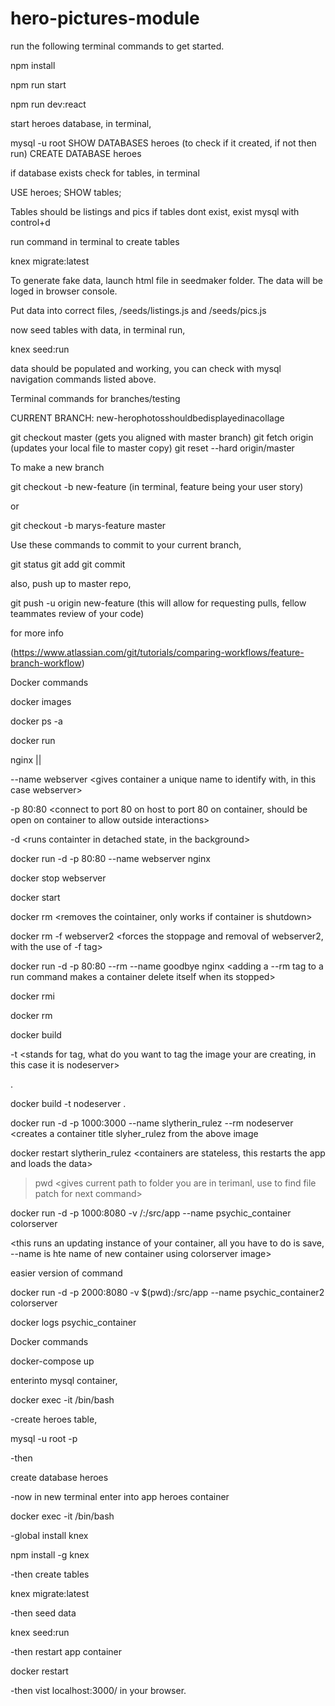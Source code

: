 # hero-pictures-module


run the following terminal commands to get started. 

npm install

npm run start

npm run dev:react


start heroes database, in terminal, 

mysql -u root
SHOW DATABASES heroes (to check if it created, if not then run)
CREATE DATABASE heroes

if database exists check for tables, in terminal

USE heroes;
SHOW tables;

Tables should be listings and pics if tables dont exist, exist mysql with control+d

run command in terminal to create tables

knex migrate:latest

To generate fake data, launch html file in seedmaker folder. The data will be loged in browser console. 

Put data into correct files, /seeds/listings.js and /seeds/pics.js

now seed tables with data, in terminal run,

knex seed:run

data should be populated and working, you can check with mysql navigation commands listed above. 

Terminal commands for branches/testing

CURRENT BRANCH: new-herophotosshouldbedisplayedinacollage

git checkout master (gets you aligned with master branch)
git fetch origin (updates your local file to master copy)
git reset --hard origin/master

To make a new branch 

git checkout -b new-feature (in terminal, feature being your user story)

or 

git checkout -b marys-feature master


Use these commands to commit to your current branch, 

git status
git add <some-file>
git commit

also, push up to master repo, 

git push -u origin new-feature (this will allow for requesting pulls, fellow teammates review of your code)

for more info 

(https://www.atlassian.com/git/tutorials/comparing-workflows/feature-branch-workflow)



Docker commands


docker images <shows all images>

docker ps -a <shows all containers on your machine>

docker run <creates new containter from image>

nginx || <name> <name of image to spin into container>

--name webserver <gives container a unique name to identify with, in this case webserver>

-p 80:80 <connect to port 80 on host to port 80 on container, should be open on container to allow outside interactions>

-d <runs containter in detached state, in the background>



docker run -d -p 80:80 --name webserver nginx

docker stop webserver <stops webserver from running or name of>

docker start <container-name> 

docker rm <container-name> <removes the cointainer, only works if container is shutdown>

docker rm -f webserver2 <forces the stoppage and removal of webserver2, with the use of -f tag>

docker run -d -p 80:80 --rm --name goodbye nginx <adding a --rm tag to a run command makes a container delete itself when its stopped>

docker rmi <image-name> <removes an image>

docker rm <container-name> <container-name> <container-name> <container-name> <removes a container>

docker build <builds an image from a docker file>

-t <stands for tag, what do you want to tag the image your are creating, in this case it is nodeserver>

  . <relative path to the docker file>

docker build -t nodeserver .

docker run -d -p 1000:3000 --name slytherin_rulez --rm nodeserver <creates a container title slyher_rulez from the above image

docker restart slytherin_rulez <containers are stateless, this restarts the app and loads the data>

>pwd <gives current path to folder you are in terimanl, use to find file patch for next command>



docker run -d -p 1000:8080 -v <pwd or pathname goes here>/:/src/app --name psychic_container colorserver

<this runs an updating instance of your container, all you have to do is save, --name is hte name of new container using colorserver image>

easier version of command 

docker run -d -p 2000:8080 -v $(pwd):/src/app --name psychic_container2 colorserver

docker logs psychic_container <shows log of what has happened>

Docker commands 

docker-compose up

enterinto mysql container, 

docker exec -it <name of container> /bin/bash     

-create heroes table, 

mysql -u root -p

<enter PW>

-then

create database heroes

-now in new terminal enter into app heroes container

docker exec -it <name of container> /bin/bash     

-global install knex

npm install -g knex 

-then create tables 

knex migrate:latest

-then seed data

knex seed:run


-then restart app container

docker restart <app container name>

-then vist localhost:3000/<listingid> in your browser. 

<!-- (window.location.pathname).match(/\d+/)[0] -->


















